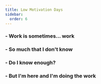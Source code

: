 ```yaml
---
title: Low Motivation Days
sidebar:
  order: 6
---
```


### - Work is sometimes... work

### - So much that I don't know

### - Do I know enough?

### - But I'm here and I'm doing the work
